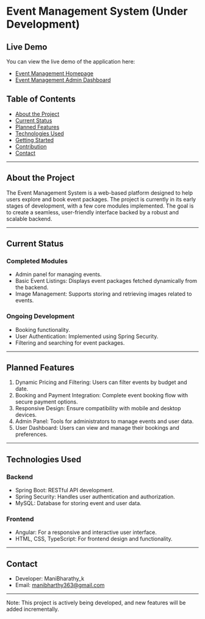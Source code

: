# Event Management System (Under Development)


## Live Demo
You can view the live demo of the application here:
- [Event Management Homepage](https://manibharathy-k.github.io/EventManagement/homepage)
- [Event Management Admin Dashboard](https://manibharathy-k.github.io/EventManagement/dashboard/home)


## Table of Contents
- [About the Project](#about-the-project)
- [Current Status](#current-status)
- [Planned Features](#planned-features)
- [Technologies Used](#technologies-used)
- [Getting Started](#getting-started)
- [Contribution](#contribution)
- [Contact](#contact)

---

## About the Project
The Event Management System is a web-based platform designed to help users explore and book event packages. The project is currently in its early stages of development, with a few core modules implemented. The goal is to create a seamless, user-friendly interface backed by a robust and scalable backend.

---

## Current Status
### Completed Modules
- Admin panel for managing events.
- Basic Event Listings: Displays event packages fetched dynamically from the backend.
- Image Management: Supports storing and retrieving images related to events.

### Ongoing Development
- Booking functionality.
- User Authentication: Implemented using Spring Security.
- Filtering and searching for event packages.

---

## Planned Features
1. Dynamic Pricing and Filtering: Users can filter events by budget and date.
2. Booking and Payment Integration: Complete event booking flow with secure payment options.
3. Responsive Design: Ensure compatibility with mobile and desktop devices.
4. Admin Panel: Tools for administrators to manage events and user data.
5. User Dashboard: Users can view and manage their bookings and preferences.

---

## Technologies Used
### Backend
- Spring Boot: RESTful API development.
- Spring Security: Handles user authentication and authorization.
- MySQL: Database for storing event and user data.

### Frontend
- Angular: For a responsive and interactive user interface.
- HTML, CSS, TypeScript: For frontend design and functionality.




---

## Contact
- Developer: ManiBharathy_k
- Email: manibharthy363@gmail.com


---

Note: This project is actively being developed, and new features will be added incrementally.
